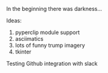 In the beginning there was darkness...

Ideas:
1. pyperclip module support
2. asciimatics
3. lots of funny trump imagery
4. tkinter


Testing Github integration with slack
